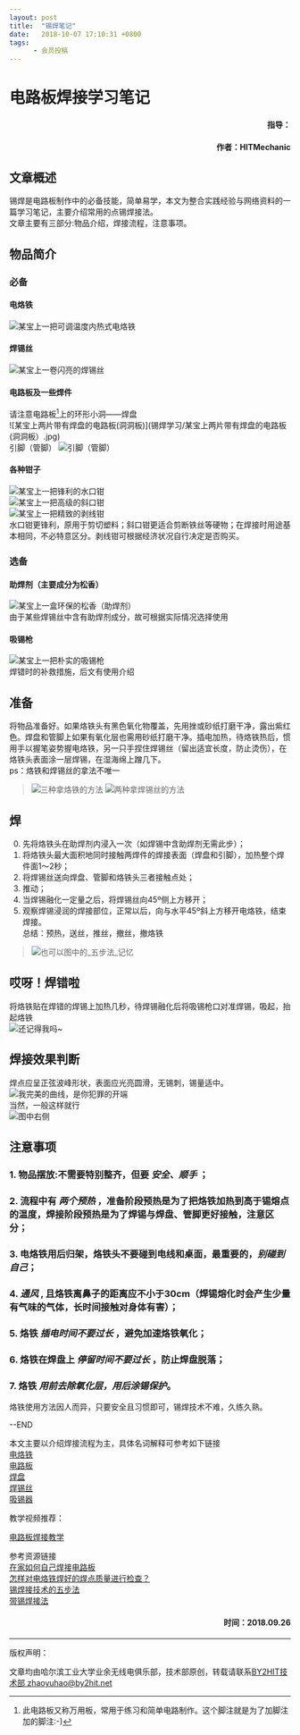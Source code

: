 ```yaml
---
layout: post
title:  "锡焊笔记"
date:   2018-10-07 17:10:31 +0800
tags:
      - 会员投稿
---
```


# 电路板焊接学习笔记
#### <p align="right"> 指导：
#### <p align="right"> 作者：HITMechanic</p>

## 文章概述
  锡焊是电路板制作中的必备技能，简单易学，本文为整合实践经验与网络资料的一篇学习笔记，主要介绍常用的点锡焊接法。  
  文章主要有三部分:物品介绍，焊接流程，注意事项。  


## 物品简介
### 必备
#### 电烙铁
  ![某宝上一把可调温度内热式电烙铁](锡焊学习/某宝上一把可调温度内热式电烙铁.jpg)  
#### 焊锡丝
  ![某宝上一卷闪亮的焊锡丝](锡焊学习/某宝上一卷闪亮的焊锡丝.jpg)
#### 电路板及一些焊件
  请注意电路板[^footer1]上的环形小洞——焊盘  
  ![某宝上两片带有焊盘的电路板(洞洞板)](锡焊学习/某宝上两片带有焊盘的电路板(洞洞板）.jpg)  
  引脚（管脚）
  ![引脚（管脚）](锡焊学习/引脚（管脚）.jpg)
#### 各种钳子  
  ![某宝上一把锋利的水口钳](锡焊学习/某宝上一把锋利的水口钳.jpg)  
  ![某宝上一把高级的斜口钳](锡焊学习/某宝上一把高级的斜口钳.jpg)  
  ![某宝上一把精致的剥线钳](锡焊学习/某宝上一把精致的剥线钳.jpg)  
  水口钳更锋利，原用于剪切塑料；斜口钳更适合剪断铁丝等硬物；在焊接时用途基本相同，不必特意区分。剥线钳可根据经济状况自行决定是否购买。  
### 选备  
#### 助焊剂（主要成分为松香）  
  ![某宝上一盒环保的松香（助焊剂）](锡焊学习/某宝上一盒环保的松香（助焊剂）.jpg)  
  由于某些焊锡丝中含有助焊剂成分，故可根据实际情况选择使用  
#### 吸锡枪
  ![某宝上一把朴实的吸锡枪](锡焊学习/某宝上一把朴实的吸锡枪.jpg)  
  焊错时的补救措施，后文有使用介绍  

## 准备
  将物品准备好。如果烙铁头有黑色氧化物覆盖，先用挫或砂纸打磨干净，露出紫红色。焊盘和管脚上如果有氧化层也需用砂纸打磨干净。插电加热，待烙铁热后，惯用手以握笔姿势握电烙铁，另一只手捏住焊锡丝（留出适宜长度，防止烫伤），在烙铁头表面涂一层焊锡，在湿海绵上蹭几下。  
  ps：烙铁和焊锡丝的拿法不唯一
>![三种拿烙铁的方法](锡焊学习/三种拿法.jpg)
![两种拿焊锡丝的方法](锡焊学习/两种拿法.jpg)

## 焊
0. 先将烙铁头在助焊剂内浸入一次（如焊锡中含助焊剂无需此步）；  
1. 将烙铁头最大面积地同时接触两焊件的焊接表面（焊盘和引脚），加热整个焊件面1～2秒；  
2. 将焊锡丝送向焊盘、管脚和烙铁头三者接触点处；  
3. 推动；
4. 当焊锡融化一定量之后，将焊锡丝向45º侧上方移开；  
5. 观察焊锡浸润的焊接部位，正常以后，向与水平45º斜上方移开电烙铁，结束焊接。  
  总结：预热，送丝，推丝，撤丝，撤烙铁  
>![也可以图中的_五步法_记忆](锡焊学习/五步法.jpg)

## 哎呀！焊错啦
  将烙铁贴在焊错的焊锡上加热几秒，待焊锡融化后将吸锡枪口对准焊锡，吸起，抬起烙铁  
  ![还记得我吗~](锡焊学习/某宝上一把朴实的吸锡枪.jpg)  

## 焊接效果判断  
  焊点应呈正弦波峰形状，表面应光亮圆滑，无锡刺，锡量适中。  
  ![我完美的曲线，是你犯罪的开端](锡焊学习/焊点1.jpg)  
  当然，一般这样就行  
  ![图中右侧](锡焊学习/焊点.jpg)  

## 注意事项
### 1. 物品摆放:不需要特别整齐，但要 *安全、顺手* ；  
### 2. 流程中有 *两个预热* ，准备阶段预热是为了把烙铁加热到高于锡熔点的温度，焊接阶段预热是为了焊锡与焊盘、管脚更好接触，注意区分；  
### 3. 电烙铁用后归架，烙铁头不要碰到电线和桌面，最重要的，*别碰到自己*；  
### 4. *通风* , 且烙铁离鼻子的距离应不小于30cm（焊锡熔化时会产生少量有气味的气体，长时间接触对身体有害）；
### 5. 烙铁 *插电时间不要过长* ，避免加速烙铁氧化；  
### 6. 烙铁在焊盘上 *停留时间不要过长* ，防止焊盘脱落；  
### 7. 烙铁 *用前去除氧化层，用后涂锡保护*。  


  烙铁使用方法因人而异，只要安全且习惯即可，锡焊技术不难，久练久熟。


  --END  


  本文主要以介绍焊接流程为主，具体名词解释可参考如下链接  
  [电烙铁](https://m.baidu.com/sf_bk/item/%E7%94%B5%E7%83%99%E9%93%81/1470787?ms=1&rid=8315970452228889092)  
  [电路板](https://m.baidu.com/sf_bk/item/%E7%94%B5%E8%B7%AF%E6%9D%BF/10106124?fr=aladdin&ms=1&rid=8126157834511445102)  
  [焊盘](https://wapbaike.baidu.com/item/%e7%84%8a%e7%9b%98/2167265?fr=aladdin&ms=1&rid=8329528217385613928)  
  [焊锡丝](https://wapbaike.baidu.com/item/%e7%84%8a%e7%9b%98/2167265?fr=aladdin&ms=1&rid=8329528217385613928)  
  [吸锡器](https://m.baidu.com/sf_bk/item/%E5%90%B8%E9%94%A1%E5%99%A8/737071?fr=aladdin&ms=1&rid=8457550279080721797)  

  教学视频推荐：  

  [电路板焊接教学](http://m.iqiyi.com/w_19rumw52cp.html)  

  参考资源链接  
  [在家如何自己焊接电路板](http://k.sina.com.cn/article_6450260637_180772a9d001009rab.html)  
  [怎样对电烙铁焊好的焊点质量进行检查？](http://www.aitmy.com/news/201601/26/news_112244.html)  
  [锡焊接技术的五步法](http://www.elecfans.com/article/89/140/2017/20171213602977_a.html)  
  [带锡焊接法](http://www.51dzw.com/embed/embed_81012.html)    


   [^footer1]: 此电路板又称万用板，常用于练习和简单电路制作。这个脚注就是为了加脚注加的脚注:-)




#### <p align="right"> 时间：2018.09.26</p>

----
  版权声明：

  文章均由哈尔滨工业大学业余无线电俱乐部，技术部原创，转载请联系[BY2HIT技术部 zhaoyuhao@by2hit.net](zhaoyuhao@by2hit.net)
